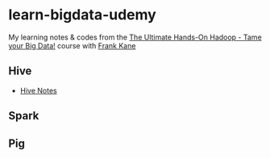 # learn-bigdata-udemy
My learning notes & codes from the [The Ultimate Hands-On Hadoop - Tame your Big Data!](https://www.udemy.com/the-ultimate-hands-on-hadoop-tame-your-big-data/) course with [Frank Kane](https://www.udemy.com/user/frank-kane-2/)

## Hive
- [Hive Notes](Hive%20Notes.md)

## Spark

## Pig